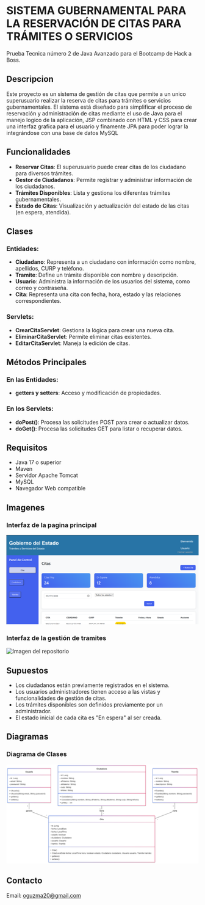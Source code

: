 # SISTEMA GUBERNAMENTAL PARA LA RESERVACIÓN DE CITAS PARA TRÁMITES O SERVICIOS
Prueba Tecnica número 2 de Java Avanzado para el Bootcamp de Hack a Boss.

## Descripcion
Este proyecto es un sistema de gestión de citas que permite a un unico superusuario realizar la reserva de citas para trámites o servicios gubernamentales. El sistema está diseñado para simplificar el proceso de reservación y administración de citas mediante el uso de Java para el manejo logico de la aplicación, JSP combinado con HTML y CSS para crear una interfaz grafica para el usuario y finamente JPA para poder lograr la integrándose con una base de datos MySQL
## Funcionalidades
- **Reservar Citas**: El superusuario puede crear citas de los ciudadano para diversos trámites.
- **Gestor de Ciudadanos**: Permite registrar y administrar información de los ciudadanos.
- **Trámites Disponibles**: Lista y gestiona los diferentes trámites gubernamentales.
- **Estado de Citas**: Visualización y actualización del estado de las citas (en espera, atendida).
## Clases

### Entidades:

- **Ciudadano**: Representa a un ciudadano con información como nombre, apellidos, CURP y teléfono.
- **Tramite**: Define un trámite disponible con nombre y descripción.
- **Usuario**: Administra la información de los usuarios del sistema, como correo y contraseña.
- **Cita**: Representa una cita con fecha, hora, estado y las relaciones correspondientes.

### Servlets:

- **CrearCitaServlet**: Gestiona la lógica para crear una nueva cita.
- **EliminarCitaServlet**: Permite eliminar citas existentes.
- **EditarCitaServlet**: Maneja la edición de citas.

## Métodos Principales

### En las Entidades:

- **getters y setters**: Acceso y modificación de propiedades.

### En los Servlets:

- **doPost()**: Procesa las solicitudes POST para crear o actualizar datos.
- **doGet()**: Procesa las solicitudes GET para listar o recuperar datos.

## Requisitos

- Java 17 o superior
- Maven
- Servidor Apache Tomcat 
- MySQL 
- Navegador Web compatible

## Imagenes
### Interfaz de la pagina principal
![Imagen del repositorio](https://github.com/OmarGR203/GuzmanOmar_pruebatec2/blob/master/Index.png)
### Interfaz de la gestión de tramites
![Imagen del repositorio]([https://github.com/OmarGR203/GuzmanOmar_pruebatec1/blob/master/ImagenPruebas.png](https://github.com/OmarGR203/GuzmanOmar_pruebatec2/blob/master/Gestion%20de%20tramites.png))

## Supuestos

- Los ciudadanos están previamente registrados en el sistema.
- Los usuarios administradores tienen acceso a las vistas y funcionalidades de gestión de citas.
- Los trámites disponibles son definidos previamente por un administrador.
- El estado inicial de cada cita es "En espera" al ser creada.



## Diagramas

### Diagrama de Clases
![Imagen del repositorio](https://github.com/OmarGR203/GuzmanOmar_pruebatec2/blob/master/Diagrama%20de%20Clases%20Gestor%20de%20Citas%20Gubernamentales.png)

## Contacto
Email: oguzma20@gmail.com
